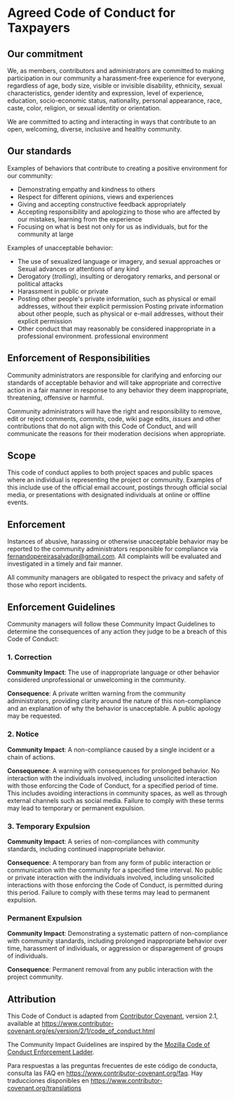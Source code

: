 
# Agreed Code of Conduct for Taxpayers

## Our commitment

We, as members, contributors and administrators are committed to making participation in our community a harassment-free experience for everyone, regardless of age, body size, visible or invisible disability, ethnicity, sexual characteristics, gender identity and expression, level of experience, education, socio-economic status, nationality, personal appearance, race, caste, color, religion, or sexual identity or orientation.

We are committed to acting and interacting in ways that contribute to an open, welcoming, diverse, inclusive and healthy community.

## Our standards

Examples of behaviors that contribute to creating a positive environment for our community:

* Demonstrating empathy and kindness to others
* Respect for different opinions, views and experiences
* Giving and accepting constructive feedback appropriately
* Accepting responsibility and apologizing to those who are affected by our mistakes, learning from the experience
* Focusing on what is best not only for us as individuals, but for the community at large

Examples of unacceptable behavior:

* The use of sexualized language or imagery, and sexual approaches or
  Sexual advances or attentions of any kind
* Derogatory (_trolling_), insulting or derogatory remarks, and personal or political attacks
* Harassment in public or private
* Posting other people's private information, such as physical or email addresses, without their explicit permission
  Posting private information about other people, such as physical or e-mail addresses, without their explicit permission
* Other conduct that may reasonably be considered inappropriate in a professional environment.
  professional environment

## Enforcement of Responsibilities

Community administrators are responsible for clarifying and enforcing our standards of acceptable behavior and will take appropriate and corrective action in a fair manner in response to any behavior they deem inappropriate, threatening, offensive or harmful.

Community administrators will have the right and responsibility to remove, edit or reject comments, _commits_, code, wiki page edits, _issues_ and other contributions that do not align with this Code of Conduct, and will communicate the reasons for their moderation decisions when appropriate.

## Scope

This code of conduct applies to both project spaces and public spaces where an individual is representing the project or community. Examples of this include use of the official email account, postings through official social media, or presentations with designated individuals at online or offline events.

## Enforcement

Instances of abusive, harassing or otherwise unacceptable behavior may be reported to the community administrators responsible for compliance via fernandopereirasalvador@gmail.com. All complaints will be evaluated and investigated in a timely and fair manner.

All community managers are obligated to respect the privacy and safety of those who report incidents.

## Enforcement Guidelines

Community managers will follow these Community Impact Guidelines to determine the consequences of any action they judge to be a breach of this Code of Conduct:

### 1. Correction

**Community Impact**: The use of inappropriate language or other behavior considered unprofessional or unwelcoming in the community.

**Consequence**: A private written warning from the community administrators, providing clarity around the nature of this non-compliance and an explanation of why the behavior is unacceptable. A public apology may be requested.

### 2. Notice

**Community Impact**: A non-compliance caused by a single incident or a chain of actions.

**Consequence**: A warning with consequences for prolonged behavior. No interaction with the individuals involved, including unsolicited interaction with those enforcing the Code of Conduct, for a specified period of time. This includes avoiding interactions in community spaces, as well as through external channels such as social media. Failure to comply with these terms may lead to temporary or permanent expulsion.

### 3. Temporary Expulsion

**Community Impact**: A series of non-compliances with community standards, including continued inappropriate behavior.

**Consequence**: A temporary ban from any form of public interaction or communication with the community for a specified time interval. No public or private interaction with the individuals involved, including unsolicited interactions with those enforcing the Code of Conduct, is permitted during this period. Failure to comply with these terms may lead to permanent expulsion.

### Permanent Expulsion

**Community Impact**: Demonstrating a systematic pattern of non-compliance with community standards, including prolonged inappropriate behavior over time, harassment of individuals, or aggression or disparagement of groups of individuals.

**Consequence**: Permanent removal from any public interaction with the project community.

## Attribution

This Code of Conduct is adapted from [Contributor Covenant][homepage], version 2.1,
available at https://www.contributor-covenant.org/es/version/2/1/code_of_conduct.html

The Community Impact Guidelines are inspired by the [Mozilla Code of Conduct Enforcement Ladder](https://github.com/mozilla/diversity).

[homepage]: https://www.contributor-covenant.org

Para respuestas a las preguntas frecuentes de este código de conducta, consulta las FAQ en
https://www.contributor-covenant.org/faq. Hay traducciones disponibles en https://www.contributor-covenant.org/translations
